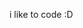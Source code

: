 i like to code :D

<!---
Ryandakidd777/Ryandakidd777 is a ✨ special ✨ repository because its `README.md` (this file) appears on your GitHub profile.
You can click the Preview link to take a look at your changes.
--->
